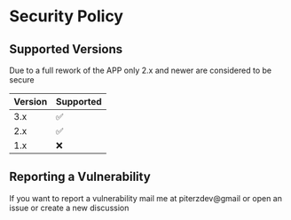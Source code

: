 # Security Policy

## Supported Versions

Due to a full rework of the APP only 2.x and newer are considered to be secure

| Version | Supported          |
| ------- | ------------------ |
| 3.x     | :white_check_mark: |
| 2.x   | :white_check_mark: |
| 1.x   | :x:                |

## Reporting a Vulnerability

If you want to report a vulnerability mail me at piterzdev@gmail or open an issue or create a new discussion
